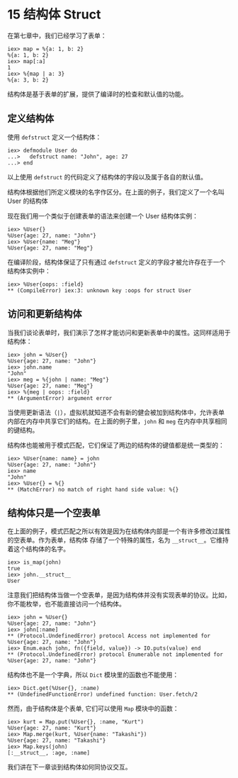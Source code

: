 # 15 结构体 Struct

在第七章中，我们已经学习了表单：

```
iex> map = %{a: 1, b: 2}
%{a: 1, b: 2}
iex> map[:a]
1
iex> %{map | a: 3}
%{a: 3, b: 2}
```

结构体是基于表单的扩展，提供了编译时的检查和默认值的功能。

## 定义结构体

使用 `defstruct` 定义一个结构体：

```
iex> defmodule User do
...>   defstruct name: "John", age: 27
...> end
```

以上使用 `defstruct` 的代码定义了结构体的字段以及属于各自的默认值。

结构体根据他们所定义模块的名字作区分。在上面的例子，我们定义了一个名叫 User 的结构体

现在我们用一个类似于创建表单的语法来创建一个 User 结构体实例：

```
iex> %User{}
%User{age: 27, name: "John"}
iex> %User{name: "Meg"}
%User{age: 27, name: "Meg"}
```

在编译阶段，结构体保证了只有通过 `defstruct` 定义的字段才被允许存在于一个结构体实例中：

```
iex> %User{oops: :field}
** (CompileError) iex:3: unknown key :oops for struct User
```

## 访问和更新结构体

当我们谈论表单时，我们演示了怎样才能访问和更新表单中的属性。这同样适用于结构体：

```
iex> john = %User{}
%User{age: 27, name: "John"}
iex> john.name
"John"
iex> meg = %{john | name: "Meg"}
%User{age: 27, name: "Meg"}
iex> %{meg | oops: :field}
** (ArgumentError) argument error
```

当使用更新语法（`|`），虚拟机就知道不会有新的健会被加到结构体中，允许表单内部在内存中共享它们的结构。在上面的例子里，`john` 和 `meg` 在内存中共享相同的键结构。

结构体也能被用于模式匹配，它们保证了两边的结构体的键值都是统一类型的：

```
iex> %User{name: name} = john
%User{age: 27, name: "John"}
iex> name
"John"
iex> %User{} = %{}
** (MatchError) no match of right hand side value: %{}
```

## 结构体只是一个空表单

在上面的例子，模式匹配之所以有效是因为在结构体内部是一个有许多修改过属性的空表单。作为表单，结构体 存储了一个特殊的属性，名为 `__struct__`。它维持着这个结构体的名字。

```
iex> is_map(john)
true
iex> john.__struct__
User
```

注意我们把结构体当做一个空表单，是因为结构体并没有实现表单的协议。比如，你不能枚举，也不能直接访问一个结构体。

```
iex> john = %User{}
%User{age: 27, name: "John"}
iex> john[:name]
** (Protocol.UndefinedError) protocol Access not implemented for %User{age: 27, name: "John"}
iex> Enum.each john, fn({field, value}) -> IO.puts(value) end
** (Protocol.UndefinedError) protocol Enumerable not implemented for %User{age: 27, name: "John"}
```

结构体也不是一个字典，所以 `Dict` 模块里的函数也不能使用：

```
iex> Dict.get(%User{}, :name)
** (UndefinedFunctionError) undefined function: User.fetch/2
```

然而，由于结构体是个表单, 它们可以使用 `Map` 模块中的函数：

```
iex> kurt = Map.put(%User{}, :name, "Kurt")
%User{age: 27, name: "Kurt"}
iex> Map.merge(kurt, %User{name: "Takashi"})
%User{age: 27, name: "Takashi"}
iex> Map.keys(john)
[:__struct__, :age, :name]
```

我们讲在下一章谈到结构体如何同协议交互。
